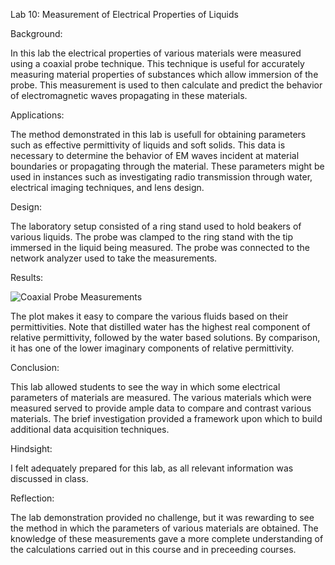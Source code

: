 Lab 10: Measurement of Electrical Properties of Liquids

Background:

In this lab the electrical properties of various materials were measured using a coaxial probe
technique.  This technique is useful for accurately measuring material properties of substances
which allow immersion of the probe.  This measurement is used to then calculate and predict the
behavior of electromagnetic waves propagating in these materials.

Applications:

The method demonstrated in this lab is usefull for obtaining parameters such as effective 
permittivity of liquids and soft solids.  This data is necessary to determine the behavior of EM
waves incident at material boundaries or propagating through the material.  These parameters
might be used in instances such as investigating radio transmission through water, electrical
imaging techniques, and lens design.

Design:

The laboratory setup consisted of a ring stand used to hold beakers of various liquids.  The probe
was clamped to the ring stand with the tip immersed in the liquid being measured.  The probe was
connected to the network analyzer used to take the measurements.

Results:

![Coaxial Probe Measurements](https://github.com/CourseReps/ECEN452-Spring2016/blob/master/Students/derekjanak/Lab10/Coaxial_Probe_Measurements.png)

The plot makes it easy to compare the various fluids based on their permittivities.  Note that distilled water has the highest real component of relative permittivity, followed by the water based solutions.  By comparison, it has one of the lower imaginary components of relative permittivity.

Conclusion:

This lab allowed students to see the way in which some electrical parameters of materials are
measured.  The various materials which were measured served to provide ample data to compare and
contrast various materials.  The brief investigation provided a framework upon which to build
additional data acquisition techniques.

Hindsight:

I felt adequately prepared for this lab, as all relevant information was discussed in class.

Reflection:

The lab demonstration provided no challenge, but it was rewarding to see the method in which the
parameters of various materials are obtained.  The knowledge of these measurements gave a more
complete understanding of the calculations carried out in this course and in preceeding courses.
